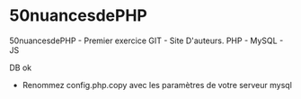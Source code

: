 # 50nuancesdePHP
50nuancesdePHP - Premier exercice GIT - Site D'auteurs. PHP - MySQL - JS

DB ok
- Renommez config.php.copy avec les paramètres de votre serveur mysql


